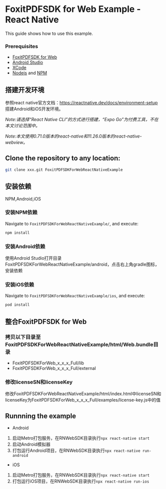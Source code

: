 # FoxitPDFSDK for Web Example - React Native

This guide shows how to use this example.

### Prerequisites

- [FoxitPDFSDK for Web](https://developers.foxit.com/products/web/)
- [Android Studio](https://developer.android.com/studio)
- [XCode](https://developer.apple.com/xcode/)
- [Nodejs](https://nodejs.org/en/) and [NPM](https://www.npmjs.com)

## 搭建开发环境
参照react native官方文档：https://reactnative.dev/docs/environment-setup 搭建Android和iOS开发环境。

_Note:请选择“React Native CLI”的方式进行搭建，“Expo Go”为付费工具，不在本文讨论范围中。_

_Note:本文使用0.71.0版本的react-native和11.26.0版本的react-native-webview。_

## Clone the repository to any location:

```bash
git clone xxx.git FoxitPDFSDKForWebReactNativeExample
```

## 安装依赖

NPM,Android,iOS

### 安装NPM依赖

Navigate to `FoxitPDFSDKForWebReactNativeExample/`, and execute:

```bash
npm install
```

### 安装Android依赖

使用Android Studio打开目录FoxitPDFSDKForWebReactNativeExample/android，点击右上角gradle图标，安装依赖

### 安装iOS依赖

Navigate to `FoxitPDFSDKForWebReactNativeExample/ios`, and execute:

```bash
pod install
```

## 整合FoxitPDFSDK for Web

### 拷贝以下目录至FoxitPDFSDKForWebReactNativeExample/html/Web.bundle目录

- FoxitPDFSDKForWeb_x_x_x_Full/lib
- FoxitPDFSDKForWeb_x_x_x_Full/external

### 修改licenseSN和licenseKey

修改FoxitPDFSDKForWebReactNativeExample/html/index.html中licenseSN和licenseKey为FoxitPDFSDKForWeb_x_x_x_Full/examples/license-key.js中的值

## Runnning the example

- Android

1. 启动Metro打包服务，在RNWebSDK目录执行`npx react-native start`
2. 启动Android模拟器
3. 打包运行Android项目，在RNWebSDK目录执行`npx react-native run-android`

- iOS

1. 启动Metro打包服务，在RNWebSDK目录执行`npx react-native start`
2. 打包运行iOS项目，在RNWebSDK目录执行`npx react-native run-ios`
